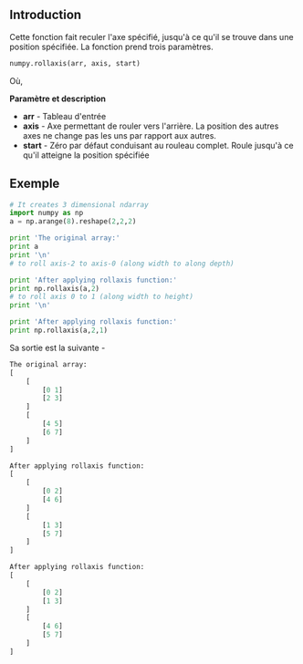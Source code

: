 ## Introduction

Cette fonction fait reculer l'axe spécifié, jusqu'à ce qu'il se trouve dans une position spécifiée. La fonction prend trois paramètres.

```python
numpy.rollaxis(arr, axis, start)
```

Où,

**Paramètre et description**

- **arr** - Tableau d'entrée
- **axis** - Axe permettant de rouler vers l'arrière. La position des autres axes ne change pas les uns par rapport aux autres.
- **start** - Zéro par défaut conduisant au rouleau complet. Roule jusqu'à ce qu'il atteigne la position spécifiée

## Exemple

```python
# It creates 3 dimensional ndarray 
import numpy as np 
a = np.arange(8).reshape(2,2,2) 

print 'The original array:' 
print a 
print '\n'
# to roll axis-2 to axis-0 (along width to along depth) 

print 'After applying rollaxis function:' 
print np.rollaxis(a,2)  
# to roll axis 0 to 1 (along width to height) 
print '\n' 

print 'After applying rollaxis function:' 
print np.rollaxis(a,2,1)
```

Sa sortie est la suivante -

```python
The original array:
[
    [
        [0 1]
        [2 3]
    ]
    [
        [4 5]
        [6 7]
    ]
]

After applying rollaxis function:
[
    [
        [0 2]
        [4 6]
    ]
    [
        [1 3]
        [5 7]
    ]
]

After applying rollaxis function:
[
    [
        [0 2]
        [1 3]
    ]
    [
        [4 6]
        [5 7]
    ]
]
```